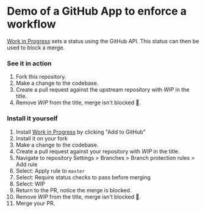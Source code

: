 # Demo of a GitHub App to enforce a workflow

[Work in Progress](https://probot.github.io/apps/wip/) sets a status using the GitHub API. This status can then be used to block a merge.

### See it in action

1. Fork this repository.
1. Make a change to the codebase.
1. Create a pull request against the upstream repository with _WIP_ in the title.
1. Remove _WIP_ from the title, merge isn't blocked :tada:.

### Install it yourself

1. Install [Work in Progress](https://probot.github.io/apps/wip/) by clicking "Add to GitHub"
1. Install it on your fork
1. Make a change to the codebase.
1. Create a pull request against your repository with _WIP_ in the title.
1. Navigate to repository Settings > Branches > Branch protection rules > Add rule
1. Select: Apply rule to `master`
1. Select: Require status checks to pass before merging
1. Select: WIP
1. Return to the PR, notice the merge is blocked. 
1. Remove _WIP_ from the title, merge isn't blocked :tada:.
1. Merge your PR. 
